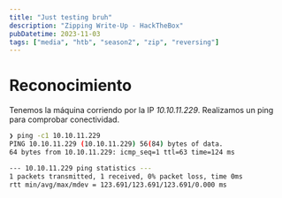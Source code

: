 ```yaml
---
title: "Just testing bruh"
description: "Zipping Write-Up - HackTheBox"
pubDatetime: 2023-11-03
tags: ["media", "htb", "season2", "zip", "reversing"]
---
```


# Reconocimiento

Tenemos la máquina corriendo por la IP _10.10.11.229_. Realizamos un ping para comprobar conectividad.

```bash
❯ ping -c1 10.10.11.229
PING 10.10.11.229 (10.10.11.229) 56(84) bytes of data.
64 bytes from 10.10.11.229: icmp_seq=1 ttl=63 time=124 ms

--- 10.10.11.229 ping statistics ---
1 packets transmitted, 1 received, 0% packet loss, time 0ms
rtt min/avg/max/mdev = 123.691/123.691/123.691/0.000 ms
```


